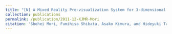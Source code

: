 ```yaml
---
title: "[N] A Mixed Reality Pre-visualization System for 3-dimensional Filmmaking"
collection: publications
permalink: /publication/2011-12-KJMR-Mori
citation: 'Shohei Mori, Fumihisa Shibata, Asako Kimura, and Hideyuki Tamura, &quot;A Mixed Reality Pre-visualization System for 3-dimensional Filmmaking&quot; <i>CD-ROM Proc. the 4th Korea-Japan Workshop on Mixed Reality (KJMR)</i> (2011.4)'
---
```


<!--
externalurl: 'url'
paperurl: 'url'
youtubeurl: 'url'
presentationurl: 'url'
githuburl: 'url'
note: blah blah
-->